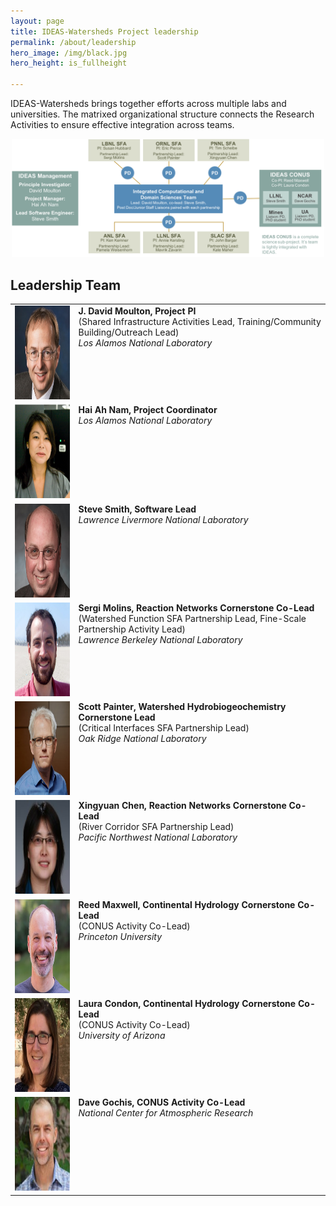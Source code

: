 ```yaml
---
layout: page
title: IDEAS-Watersheds Project leadership
permalink: /about/leadership
hero_image: /img/black.jpg
hero_height: is_fullheight

---
```

IDEAS-Watersheds brings together efforts across multiple labs and universities.  The matrixed organizational structure connects the Research Activities to ensure effective integration across teams.

<p align="center">
  <img width="500" src="../img/OrgChart-v7.png">
</p>

<h2>Leadership Team</h2>
<table>
<tbody>
<tr>
<td><img class="alignleft" src="../img/photos/dmoulton.png" alt="David Moulton" width="150" height="150"></a></td>
<td valign="top"><strong>J. David Moulton, Project PI</strong><br />
(Shared Infrastructure Activities Lead, Training/Community Building/Outreach Lead)<br />
<em>Los Alamos National Laboratory</em></td>
</tr>
<tr>
<td><img class="alignleft" src="../img/photos/hnam.png" alt="Hai Ah Nam" width="150" height="150"></td>
<td valign="top"><strong>Hai Ah Nam, Project Coordinator</strong><br />
<em>Los Alamos National Laboratory</em></td>
</tr>
<tr>
<td><img class="alignleft" src="../img/photos/ssmith.png" alt="Steve Smith" width="150" height="150"></td>
<td valign="top"><strong>Steve Smith, Software Lead</strong><br />
<em>Lawrence Livermore National Laboratory</em></td>
</tr>
<tr>
<td><img class="alignleft" src="../img/photos/smolins.png" alt="Sergi Molins" width="150" height="150"></td>
<td valign="top"><strong>Sergi Molins, Reaction Networks Cornerstone Co-Lead</strong><br />
(Watershed Function SFA Partnership Lead, Fine-Scale Partnership Activity Lead)<br />
<em>Lawrence Berkeley National Laboratory</em></td>
</tr>
<tr>
<td><img class="alignleft" src="../img/photos/spainter.png" alt="Scott Painter" width="150" height="150"></td>
<td valign="top"><strong>Scott Painter, Watershed Hydrobiogeochemistry Cornerstone Lead</strong><br />
(Critical Interfaces SFA Partnership Lead)<br />
<em>Oak Ridge National Laboratory</em></td>
</tr>
<tr>
<td><img class="alignleft" src="../img/photos/xchen.png" alt="Xingyuan Chen" width="150" height="150"></td>
<td valign="top"><strong>Xingyuan Chen,</strong> <strong>Reaction Networks Cornerstone Co-Lead</strong><br />
(River Corridor SFA Partnership Lead)<br />
<em>Pacific Northwest National Laboratory</em></td>
</tr>
<tr>
<td><img class="alignleft" src="../img/photos/rmaxwell.png" alt="Reed Maxwell" width="150" height="150"></td>
<td valign="top"><strong>Reed Maxwell, Continental Hydrology Cornerstone Co-Lead</strong><br />
(CONUS Activity Co-Lead)<br />
<em>Princeton University</em></td>
</tr>
<tr>
<td><img class="alignleft" src="../img/photos/lcondon.png" alt="Laura Condon" width="150" height="150"></td>
<td valign="top"><strong>Laura Condon, Continental Hydrology Cornerstone Co-Lead</strong><br />
(CONUS Activity Co-Lead)<br />
<em>University of Arizona</em></td>
</tr>
<tr>
<td><img class="alignleft" src="../img/photos/dgochis.png" alt="Dave Gochis" width="150" height="150"></td>
<td valign="top"><strong>Dave Gochis, CONUS Activity Co-Lead<br />
</strong><em>National Center for Atmospheric Research</em><strong><br />
</strong></td>
</tr>
</tbody>
</table>

[IDEAS-Classic]: https://ideas-productivity.org/ideas-classic/
[IDEAS]: https://ideas-productivity.org/



